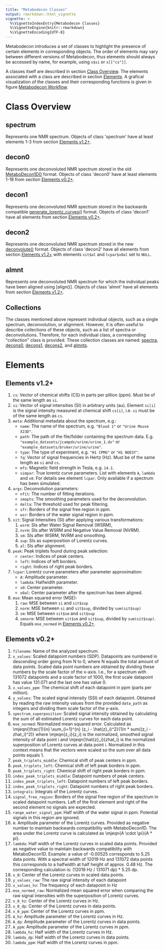 ```yaml
---
title: "Metabodecon Classes"
output: rmarkdown::html_vignette
vignette: >
  %\VignetteIndexEntry{Metabodecon Classes}
  %\VignetteEngine{knitr::rmarkdown}
  %\VignetteEncoding{UTF-8}
---
```


Metabodecon introduces a set of classes to highlight the presence of certain elements in corresponding objects.  The order of elements may vary between different versions of Metabodecon, thus elements should always be accessed by name, for example, using `x$si` or `x[["cs"]]`.

A classes itself are described in section [Class Overview].  The elements associated with a class are described in section [Elements].  A grafical visualization of the classes and their corresponding functions is given in figure [Metabodecon Workflow].

# Class Overview

## spectrum

Represents one NMR spectrum.  Objects of class 'spectrum' have at least elements 1-3 from section [Elements v1.2+].

## decon0

Represents one deconvoluted NMR spectrum stored in the old [MetaboDecon1D()] format.  Objects of class 'decon0' have at least elements 1-18 from section [Elements v0.2+].

## decon1

Represents one deconvoluted NMR spectrum stored in the backwards compatible [generate_lorentz_curves()] format.  Objects of class 'decon1' have all elements from section [Elements v0.2+].

## decon2

Represents one deconvoluted NMR spectrum stored in the new [deconvolute()] format.  Objects of class 'decon2' have all elements from section [Elements v1.2+] with elements `sit$al` and `lcpar$x0al` set to `NULL`.

## almnt

Represents one deconvoluted NMR spectrum for which the individual peaks have been aligned using [align()]. Objects of class 'almnt' have all elements from section [Elements v1.2+].

## Collections

The classes mentioned above represent individual objects, such as a single spectrum, deconvolution, or alignment. However, it is often useful to describe collections of these objects, such as a list of spectra or deconvolutions. Therefore, for each individual class, a corresponding "collection" class is provided. These collection classes are named: [spectra], [decons0], [decons1], [decons2], and [almnts].


# Elements

## Elements v1.2+

1.  `cs`: Vector of chemical shifts (CS) in parts per pillion (ppm). Must be of the same length as `si`.
2.  `si`: Vector of signal intensities (SI) in arbitrary units (au). Element `si[i]` is the signal intensity measured at chemical shift `cs[i]`, i.e. `si` must be of the same length as `cs`.
3.  `meta`: Additional metadata about the spectrum, e.g.:
    - `name`: The name of the spectrum, e.g. `"Blood 1"` or `"Urine Mouse X23D"`.
    - `path`: The path of the file/folder containing the spectrum data. E.g. `"example_datasets/jcampdx/urine/urine_1.dx"` or `"example_datasets/bruker/urine/urine"`.
    - `type`: The type of experiment, e.g. `"H1 CPMG"` or `"H1 NOESY"`.
    - `fq`: Vector of signal frequencies in Hertz (Hz). Must be of the same length as `si` and `cs`.
    - `mfs`: Magnetic field strength in Tesla, e.g. `14.1`.
    - `simpar`: True lorentz curve parameters. List with elements `A`, `lambda` and `x0`. For details see element `lcpar`. Only available if a spectrum has been simulated.
4.  `args`: Deconvolution parameters:
    - `nfit`: The number of fitting iterations.
    - `smopts`: The smoothing parameters used for the deconvolution.
    - `delta`: The threshold used for peak filtering.
    - `sfr`: Borders of the signal free region in ppm.
    - `wsr`: Borders of the water signal region in ppm.
5.  `sit`: Signal Intensities (SI) after applying various transformations:
    1.  `wsrm`: SIs after Water Signal Removal (WSRM),
    2.  `nvrm`: SIs after WSRM and Negative Value Removal (NVRM).
    3.  `sm`: SIs after WSRM, NVRM and smoothing.
    4.  `sup`: SIs as superposition of Lorentz curves.
    5.  `al`: SIs after alignment.
6.  `peak`: Peak triplets found during peak selection:
    - `center`: Indices of peak centers.
    - `left`: Indices of left borders.
    - `right`: Indices of right peak borders.
7.  `lcpar`: Lorentz curve parameters after parameter approximation:
    - `A`: Amplitude parameter.
    - `lambda`: Halfwidth parameter.
    - `x0`: Center parameter.
    - `x0al`: Center parameter after the spectrum has been aligned.
8.  `mse`: Mean squared error (MSE):
    1.  `raw`: MSE between `si` and `sit$sup`
    2.  `norm`: MSE between `si` and `sit$sup`, divided by `sum(sit$sup)`
    3.  `sm`: MSE between `sit$sm` and `sit$sup`
    4.  `smnorm`: MSE between `sit$sm` and `sit$sup`, divided by `sum(sit$sup)`. Equals `mse_normed` in [Elements v0.2+].

## Elements v0.2+

1.  `filename`: Name of the analyzed spectrum.
2.  `x_values`: Scaled datapoint numbers (SDP). Datapoints are numbered in descending order going from N to 0, where N equals the total amount of data points. Scaled data point numbers are obtained by dividing these numbers by the scale factor of the x-axis. I.e., for a spectrum with 131072 datapoints and a scale factor of 1000, the first scale datapoint has value 131.071 and the last one has value 0.
3.  `x_values_ppm`: The chemical shift of each datapoint in ppm (parts per million).
4.  `y_values`: The scaled signal intensity (SSI) of each datapoint. Obtained by reading the raw intensity values from the provided `data_path` as integers and dividing them scale factor of the y-axis.
5.  `spectrum_superposition`: Scaled signal intensity obtained by calculating the sum of all estimated Lorentz curves for each data point.
6.  `mse_normed`: Normalized mean squared error. Calculated as \mjeqn{\frac{1}{n} \sum_{i=1}^{n} (z_i - \hat{z}_i)^2}{1/n * sum((z_i - zhat_i)^2)} where \mjeqn{z_i}{z_i} is the normalized, smoothed signal intensity of data point i and \mjeqn{\hat{z}_i}{zhat_i} is the normalized superposition of Lorentz curves at data point i. Normalized in this context means that the vectors were scaled so the sum over all data points equals 1.
7.  `peak_triplets_middle`: Chemical shift of peak centers in ppm.
8.  `peak_triplets_left`: Chemical shift of left peak borders in ppm.
9.  `peak_triplets_right`: Chemical shift of right peak borders in ppm.
10. `index_peak_triplets_middle`: Datapoint numbers of peak centers.
11. `index_peak_triplets_left`: Datapoint numbers of left peak borders.
12. `index_peak_triplets_right`: Datapoint numbers of right peak borders.
13. `integrals`: Integrals of the Lorentz curves.
14. `signal_free_region`: Borders of the signal free region of the spectrum in scaled datapoint numbers. Left of the first element and right of the second element no signals are expected.
15. `range_water_signal_ppm`: Half width of the water signal in ppm. Potential signals in this region are ignored.
16. `A`: Amplitude parameter of the Lorentz curves. Provided as negative number to maintain backwards compatibility with MetaboDecon1D. The area under the Lorentz curve is calculated as \mjeqn{A \cdot \pi}{A * pi}.
17. `lambda`: Half width of the Lorentz curves in scaled data points. Provided as negative value to maintain backwards compatibility with MetaboDecon1D. Example: a value of -0.00525 corresponds to 5.25 data points. With a spectral width of 12019 Hz and 131072 data points this corresponds to a halfwidth at half height of approx. 0.48 Hz. The corresponding calculation is: (12019 Hz / 131071 dp) * 5.25 dp.
18. `x_0`: Center of the Lorentz curves in scaled data points.
19. `y_values_raw`: The raw signal intensity of each datapoint
20. `x_values_hz`: The frequency of each datapoint in Hz
21. `mse_normed_raw`: Normalized mean squared error when comparing the raw signal intensities with the superposition of Lorentz curves.
22. `x_0_hz`: Center of the Lorentz curves in Hz.
23. `x_0_dp`: Center of the Lorentz curves in data points.
24. `x_0_ppm`: Center of the Lorentz curves in ppm.
25. `A_hz`: Amplitude parameter of the Lorentz curves in Hz.
26. `A_dp`: Amplitude parameter of the Lorentz curves in data points.
27. `A_ppm`: Amplitude parameter of the Lorentz curves in ppm.
28. `lambda_hz`: Half width of the Lorentz curves in Hz.
29. `lambda_dp`: Half width of the Lorentz curves in data points.
30. `lambda_ppm`: Half width of the Lorentz curves in ppm.

<!-- Reference Links -->

[alignment]: #alignment
[alignments]: #alignments
[almnt]: #almnt
[almnts]: #almnts
[Class Overview]: #class-overview
[decon0]: #decon0
[decon1]: #decon1
[decon2]: #decon2
[decon3]: #decon3
[decons0]: #decons0
[decons1]: #decons1
[decons2]: #decons2
[decons3]: #decons3
[Elements]: #elements
[Elements v1.2+]: #elements-v1.2+
[Elements v0.2+]: #elements-v0.2+
[Metabodecon Workflow]: #metabodecon-workflow
[Multiple Object Classes]: #multiple-object-classes
[Single Object Classes]: #single-object-classes
[spectra]: #spectra
[spectrum]: #spectrum
[MetaboDecon1D()]: https://spang-lab.github.io/metabodecon/reference/MetaboDecon1D.html
[generate_lorentz_curves()]: https://spang-lab.github.io/metabodecon/reference/generate_lorentz_curves.html
[deconvolute()]: https://spang-lab.github.io/metabodecon/reference/deconvolute()
